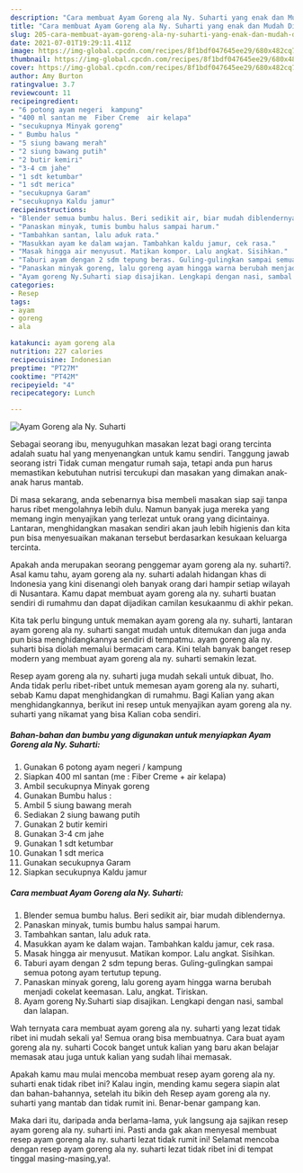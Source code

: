 ```yaml
---
description: "Cara membuat Ayam Goreng ala Ny. Suharti yang enak dan Mudah Dibuat"
title: "Cara membuat Ayam Goreng ala Ny. Suharti yang enak dan Mudah Dibuat"
slug: 205-cara-membuat-ayam-goreng-ala-ny-suharti-yang-enak-dan-mudah-dibuat
date: 2021-07-01T19:29:11.411Z
image: https://img-global.cpcdn.com/recipes/8f1bdf047645ee29/680x482cq70/ayam-goreng-ala-ny-suharti-foto-resep-utama.jpg
thumbnail: https://img-global.cpcdn.com/recipes/8f1bdf047645ee29/680x482cq70/ayam-goreng-ala-ny-suharti-foto-resep-utama.jpg
cover: https://img-global.cpcdn.com/recipes/8f1bdf047645ee29/680x482cq70/ayam-goreng-ala-ny-suharti-foto-resep-utama.jpg
author: Amy Burton
ratingvalue: 3.7
reviewcount: 11
recipeingredient:
- "6 potong ayam negeri  kampung"
- "400 ml santan me  Fiber Creme  air kelapa"
- "secukupnya Minyak goreng"
- " Bumbu halus "
- "5 siung bawang merah"
- "2 siung bawang putih"
- "2 butir kemiri"
- "3-4 cm jahe"
- "1 sdt ketumbar"
- "1 sdt merica"
- "secukupnya Garam"
- "secukupnya Kaldu jamur"
recipeinstructions:
- "Blender semua bumbu halus. Beri sedikit air, biar mudah diblendernya."
- "Panaskan minyak, tumis bumbu halus sampai harum."
- "Tambahkan santan, lalu aduk rata."
- "Masukkan ayam ke dalam wajan. Tambahkan kaldu jamur, cek rasa."
- "Masak hingga air menyusut. Matikan kompor. Lalu angkat. Sisihkan."
- "Taburi ayam dengan 2 sdm tepung beras. Guling-gulingkan sampai semua potong ayam tertutup tepung."
- "Panaskan minyak goreng, lalu goreng ayam hingga warna berubah menjadi cokelat keemasan. Lalu, angkat. Tiriskan."
- "Ayam goreng Ny.Suharti siap disajikan. Lengkapi dengan nasi, sambal dan lalapan."
categories:
- Resep
tags:
- ayam
- goreng
- ala

katakunci: ayam goreng ala 
nutrition: 227 calories
recipecuisine: Indonesian
preptime: "PT27M"
cooktime: "PT42M"
recipeyield: "4"
recipecategory: Lunch

---
```



![Ayam Goreng ala Ny. Suharti](https://img-global.cpcdn.com/recipes/8f1bdf047645ee29/680x482cq70/ayam-goreng-ala-ny-suharti-foto-resep-utama.jpg)

Sebagai seorang ibu, menyuguhkan masakan lezat bagi orang tercinta adalah suatu hal yang menyenangkan untuk kamu sendiri. Tanggung jawab seorang istri Tidak cuman mengatur rumah saja, tetapi anda pun harus memastikan kebutuhan nutrisi tercukupi dan masakan yang dimakan anak-anak harus mantab.

Di masa  sekarang, anda sebenarnya bisa membeli masakan siap saji tanpa harus ribet mengolahnya lebih dulu. Namun banyak juga mereka yang memang ingin menyajikan yang terlezat untuk orang yang dicintainya. Lantaran, menghidangkan masakan sendiri akan jauh lebih higienis dan kita pun bisa menyesuaikan makanan tersebut berdasarkan kesukaan keluarga tercinta. 



Apakah anda merupakan seorang penggemar ayam goreng ala ny. suharti?. Asal kamu tahu, ayam goreng ala ny. suharti adalah hidangan khas di Indonesia yang kini disenangi oleh banyak orang dari hampir setiap wilayah di Nusantara. Kamu dapat membuat ayam goreng ala ny. suharti buatan sendiri di rumahmu dan dapat dijadikan camilan kesukaanmu di akhir pekan.

Kita tak perlu bingung untuk memakan ayam goreng ala ny. suharti, lantaran ayam goreng ala ny. suharti sangat mudah untuk ditemukan dan juga anda pun bisa menghidangkannya sendiri di tempatmu. ayam goreng ala ny. suharti bisa diolah memalui bermacam cara. Kini telah banyak banget resep modern yang membuat ayam goreng ala ny. suharti semakin lezat.

Resep ayam goreng ala ny. suharti juga mudah sekali untuk dibuat, lho. Anda tidak perlu ribet-ribet untuk memesan ayam goreng ala ny. suharti, sebab Kamu dapat menghidangkan di rumahmu. Bagi Kalian yang akan menghidangkannya, berikut ini resep untuk menyajikan ayam goreng ala ny. suharti yang nikamat yang bisa Kalian coba sendiri.

<!--inarticleads1-->

##### Bahan-bahan dan bumbu yang digunakan untuk menyiapkan Ayam Goreng ala Ny. Suharti:

1. Gunakan 6 potong ayam negeri / kampung
1. Siapkan 400 ml santan (me : Fiber Creme + air kelapa)
1. Ambil secukupnya Minyak goreng
1. Gunakan  Bumbu halus :
1. Ambil 5 siung bawang merah
1. Sediakan 2 siung bawang putih
1. Gunakan 2 butir kemiri
1. Gunakan 3-4 cm jahe
1. Gunakan 1 sdt ketumbar
1. Gunakan 1 sdt merica
1. Gunakan secukupnya Garam
1. Siapkan secukupnya Kaldu jamur




<!--inarticleads2-->

##### Cara membuat Ayam Goreng ala Ny. Suharti:

1. Blender semua bumbu halus. Beri sedikit air, biar mudah diblendernya.
1. Panaskan minyak, tumis bumbu halus sampai harum.
1. Tambahkan santan, lalu aduk rata.
1. Masukkan ayam ke dalam wajan. Tambahkan kaldu jamur, cek rasa.
1. Masak hingga air menyusut. Matikan kompor. Lalu angkat. Sisihkan.
1. Taburi ayam dengan 2 sdm tepung beras. Guling-gulingkan sampai semua potong ayam tertutup tepung.
1. Panaskan minyak goreng, lalu goreng ayam hingga warna berubah menjadi cokelat keemasan. Lalu, angkat. Tiriskan.
1. Ayam goreng Ny.Suharti siap disajikan. Lengkapi dengan nasi, sambal dan lalapan.




Wah ternyata cara membuat ayam goreng ala ny. suharti yang lezat tidak ribet ini mudah sekali ya! Semua orang bisa membuatnya. Cara buat ayam goreng ala ny. suharti Cocok banget untuk kalian yang baru akan belajar memasak atau juga untuk kalian yang sudah lihai memasak.

Apakah kamu mau mulai mencoba membuat resep ayam goreng ala ny. suharti enak tidak ribet ini? Kalau ingin, mending kamu segera siapin alat dan bahan-bahannya, setelah itu bikin deh Resep ayam goreng ala ny. suharti yang mantab dan tidak rumit ini. Benar-benar gampang kan. 

Maka dari itu, daripada anda berlama-lama, yuk langsung aja sajikan resep ayam goreng ala ny. suharti ini. Pasti anda gak akan menyesal membuat resep ayam goreng ala ny. suharti lezat tidak rumit ini! Selamat mencoba dengan resep ayam goreng ala ny. suharti lezat tidak ribet ini di tempat tinggal masing-masing,ya!.

